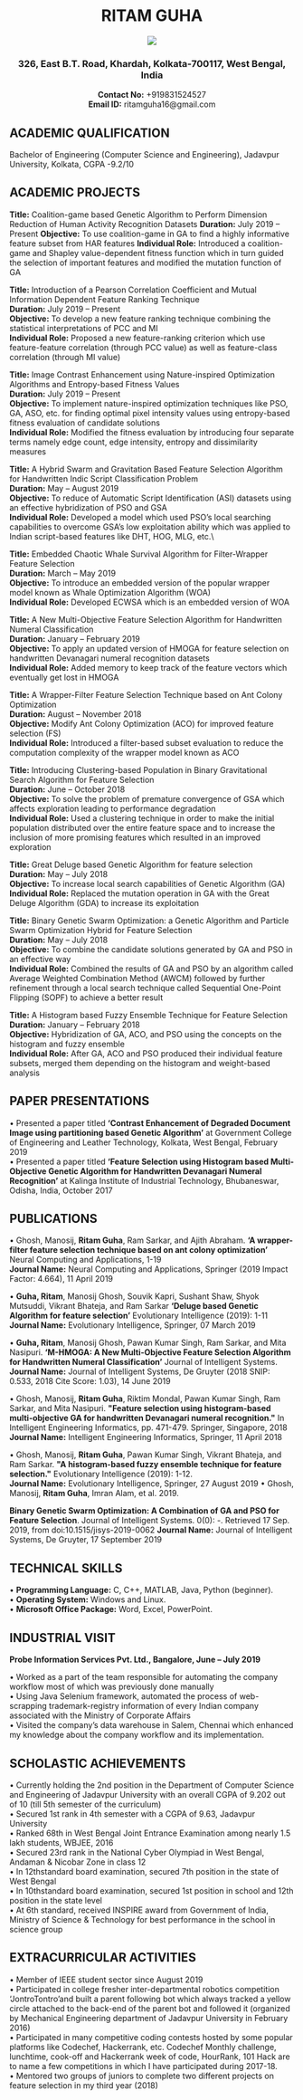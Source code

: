 <h1 align="center"> RITAM GUHA </h1>
<p align="center">
<img src="CV_pic_2.jpg">
</p>
<h3 align="center"> 326, East B.T. Road, Khardah, Kolkata-700117, West Bengal, India </h3>
<p align="center">
<b>Contact No:</b> +919831524527<br>
<b>Email ID:</b> ritamguha16@gmail.com<br>
</p>

## ACADEMIC QUALIFICATION
Bachelor of Engineering (Computer Science and Engineering), Jadavpur University, Kolkata, CGPA -9.2/10

## ACADEMIC PROJECTS
**Title:** Coalition-game based Genetic Algorithm to Perform Dimension Reduction of Human Activity Recognition Datasets
**Duration:** July 2019 – Present
**Objective:** To use coalition-game in GA to find a highly informative feature subset from HAR features
**Individual Role:** Introduced a coalition-game and Shapley value-dependent fitness function which in turn guided the selection of important features and modified the mutation function of GA

**Title:** Introduction of a Pearson Correlation Coefficient and Mutual Information Dependent Feature Ranking Technique<br>
**Duration:** July 2019 – Present<br>
**Objective:** To develop a new feature ranking technique combining the statistical interpretations of PCC and MI<br>
**Individual Role:** Proposed a new feature-ranking criterion which use feature-feature correlation (through PCC value) as well as feature-class correlation (through MI value)

**Title:** Image Contrast Enhancement using Nature-inspired Optimization Algorithms and Entropy-based Fitness Values<br>
**Duration:** July 2019 – Present<br>
**Objective:** To implement nature-inspired optimization techniques like PSO, GA, ASO, etc. for finding optimal pixel intensity values using entropy-based fitness evaluation of candidate solutions<br>
**Individual Role:** Modified the fitness evaluation by introducing four separate terms namely edge count, edge intensity, entropy and dissimilarity measures

**Title:** A Hybrid Swarm and Gravitation Based Feature Selection Algorithm for Handwritten Indic Script Classification Problem\
**Duration:** May – August 2019\
**Objective:** To reduce of Automatic Script Identification (ASI) datasets using an effective hybridization of PSO and GSA\
**Individual Role:** Developed a model which used PSO’s local searching capabilities to overcome GSA’s low exploitation ability which was applied to Indian script-based features like DHT, HOG, MLG, etc.\

**Title:** Embedded Chaotic Whale Survival Algorithm for Filter-Wrapper Feature Selection\
**Duration:** March – May 2019\
**Objective:** To introduce an embedded version of the popular wrapper model known as Whale Optimization Algorithm (WOA)\
**Individual Role:** Developed ECWSA which is an embedded version of WOA

**Title:** A New Multi-Objective Feature Selection Algorithm for Handwritten Numeral Classification\
**Duration:** January – February 2019\
**Objective:** To apply an updated version of HMOGA for feature selection on handwritten Devanagari numeral recognition datasets\
**Individual Role:** Added memory to keep track of the feature vectors which eventually get lost in HMOGA

**Title:** A Wrapper-Filter Feature Selection Technique based on Ant Colony Optimization\
**Duration:** August – November 2018\
**Objective:** Modify Ant Colony Optimization (ACO) for improved feature selection (FS)\
**Individual Role:** Introduced a filter-based subset evaluation to reduce the computation complexity of the wrapper model known as ACO

**Title:** Introducing Clustering-based Population in Binary Gravitational Search Algorithm for Feature Selection\
**Duration:** June – October 2018\
**Objective:** To solve the problem of premature convergence of GSA which affects exploration leading to performance degradation\
**Individual Role:** Used a clustering technique in order to make the initial population distributed over the entire feature space and to increase the inclusion of more promising features which resulted in an improved exploration

**Title:** Great Deluge based Genetic Algorithm for feature selection\
**Duration:** May – July 2018\
**Objective:** To increase local search capabilities of Genetic Algorithm (GA)\
**Individual Role:** Replaced the mutation operation in GA with the Great Deluge Algorithm (GDA) to increase its exploitation

**Title:** Binary Genetic Swarm Optimization: a Genetic Algorithm and Particle Swarm Optimization Hybrid for Feature Selection\
**Duration:** May – July 2018\
**Objective:** To combine the candidate solutions generated by GA and PSO in an effective way\
**Individual Role:** Combined the results of GA and PSO by an algorithm called Average Weighted Combination Method (AWCM) followed by further refinement through a local search technique called Sequential One-Point Flipping (SOPF) to achieve a better result

**Title:** A Histogram based Fuzzy Ensemble Technique for Feature Selection\
**Duration:** January – February 2018\
**Objective:** Hybridization of GA, ACO, and PSO using the concepts on the histogram and fuzzy ensemble\
**Individual Role:** After GA, ACO and PSO produced their individual feature subsets, merged them depending on the histogram and weight-based analysis

## PAPER PRESENTATIONS
• Presented a paper titled **‘Contrast Enhancement of Degraded Document Image using partitioning based Genetic Algorithm’** at Government College of Engineering and Leather Technology, Kolkata, West Bengal, February 2019\
• Presented a paper titled **‘Feature Selection using Histogram based Multi-Objective Genetic Algorithm for Handwritten Devanagari Numeral Recognition’** at Kalinga Institute of Industrial Technology, Bhubaneswar, Odisha, India, October 2017

## PUBLICATIONS
• Ghosh, Manosij, **Ritam Guha**, Ram Sarkar, and Ajith Abraham. **‘A wrapper-filter feature selection technique based on ant colony optimization’** Neural Computing and Applications, 1-19\
**Journal Name:** Neural Computing and Applications, Springer (2019 Impact Factor: 4.664), 11 April 2019

• **Guha, Ritam**, Manosij Ghosh, Souvik Kapri, Sushant Shaw, Shyok Mutsuddi, Vikrant Bhateja, and Ram Sarkar **‘Deluge based Genetic Algorithm for feature selection’** Evolutionary Intelligence (2019): 1-11\
**Journal Name:** Evolutionary Intelligence, Springer, 07 March 2019

• **Guha, Ritam**, Manosij Ghosh, Pawan Kumar Singh, Ram Sarkar, and Mita Nasipuri. **‘M-HMOGA: A New Multi-Objective Feature Selection Algorithm for Handwritten Numeral Classification’** Journal of Intelligent Systems.\
**Journal Name:** Journal of Intelligent Systems, De Gruyter (2018 SNIP: 0.533, 2018 Cite Score: 1.03), 14 June 2019

• Ghosh, Manosij, **Ritam Guha**, Riktim Mondal, Pawan Kumar Singh, Ram Sarkar, and Mita Nasipuri. **"Feature selection using histogram-based multi-objective GA for handwritten Devanagari numeral recognition."** In Intelligent Engineering Informatics, pp. 471-479. Springer, Singapore, 2018\
**Journal Name:** Intelligent Engineering Informatics, Springer, 11 April 2018

• Ghosh, Manosij, **Ritam Guha**, Pawan Kumar Singh, Vikrant Bhateja, and Ram Sarkar. **"A histogram-based fuzzy ensemble technique for feature selection."** Evolutionary Intelligence (2019): 1-12.\
**Journal Name:** Evolutionary Intelligence, Springer, 27 August 2019 • Ghosh, Manosij, **Ritam Guha**, Imran Alam, et al. 2019.

**Binary Genetic Swarm Optimization: A Combination of GA and PSO for Feature Selection**. Journal of Intelligent Systems. 0(0): -. Retrieved 17 Sep. 2019, from doi:10.1515/jisys-2019-0062 
**Journal Name:** Journal of Intelligent Systems, De Gruyter, 17 September 2019

## TECHNICAL SKILLS
• **Programming Language:** C, C++, MATLAB, Java, Python (beginner).\
• **Operating System:** Windows and Linux.\
• **Microsoft Office Package:** Word, Excel, PowerPoint.

## INDUSTRIAL VISIT
**Probe Information Services Pvt. Ltd., Bangalore, June – July 2019**

• Worked as a part of the team responsible for automating the company workflow most of which was previously done manually\
• Using Java Selenium framework, automated the process of web-scrapping trademark-registry information of every Indian company associated with the Ministry of Corporate Affairs\
• Visited the company’s data warehouse in Salem, Chennai which enhanced my knowledge about the company workflow and its implementation.

## SCHOLASTIC ACHIEVEMENTS
• Currently holding the 2nd position in the Department of Computer Science and Engineering of Jadavpur University with an overall CGPA of 9.202 out of 10 (till 5th semester of the curriculum)\
• Secured 1st rank in 4th semester with a CGPA of 9.63, Jadavpur University\
• Ranked 68th in West Bengal Joint Entrance Examination among nearly 1.5 lakh students, WBJEE, 2016\
• Secured 23rd rank in the National Cyber Olympiad in West Bengal, Andaman & Nicobar Zone in class 12\
• In 12thstandard board examination, secured 7th position in the state of West Bengal\
• In 10thstandard board examination, secured 1st position in school and 12th position in the state level\
• At 6th standard, received INSPIRE award from Government of India, Ministry of Science & Technology for best performance in the school in science group

## EXTRACURRICULAR ACTIVITIES
• Member of IEEE student sector since August 2019\
• Participated in college fresher inter-departmental robotics competition ‘JontroTontro’and built a parent following bot which always tracked a yellow circle attached to the back-end of the parent bot and followed it (organized by Mechanical Engineering department of Jadavpur University in February 2016)\
• Participated in many competitive coding contests hosted by some popular platforms like Codechef, Hackerrank, etc. Codechef Monthly challenge, lunchtime, cook-off and Hackerrank week of code, HourRank, 101 Hack are to name a few competitions in which I have participated during 2017-18.\
• Mentored two groups of juniors to complete two different projects on feature selection in my third year (2018)
